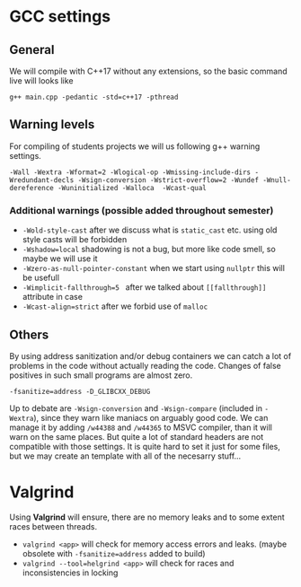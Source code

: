 # GCC settings

## General

We will compile with C++17 without any extensions, so the basic command live will looks like

```
g++ main.cpp -pedantic -std=c++17 -pthread
```

## Warning levels

For compiling of students projects we will us following g++ warning settings. 

```
-Wall -Wextra -Wformat=2 -Wlogical-op -Wmissing-include-dirs -Wredundant-decls -Wsign-conversion -Wstrict-overflow=2 -Wundef -Wnull-dereference -Wuninitialized -Walloca  -Wcast-qual
```

### Additional warnings (possible added throughout semester)

* `-Wold-style-cast` after we discuss what is `static_cast` etc. using old style casts will be forbidden
* `-Wshadow=local` shadowing is not a bug, but more like code smell, so maybe we will use it
* `-Wzero-as-null-pointer-constant` when we start using `nullptr` this will be usefull
* `-Wimplicit-fallthrough=5 ` after we talked about `[[fallthrough]]` attribute in case
* `-Wcast-align=strict` after we forbid use of `malloc`


## Others

By using address sanitization and/or debug containers we can catch a lot of problems in the code without actually reading the code. Changes of false positives in such small programs are almost zero. 

```
-fsanitize=address -D_GLIBCXX_DEBUG
```

Up to debate are `-Wsign-conversion` and `-Wsign-compare` (included in `-Wextra`), since they warn like maniacs on arguably good code. We can manage it by adding `/w44388` and `/w44365` to MSVC compiler, than it will warn on the same places. But quite a lot of standard headers are not compatible with those settings. It is quite hard to set it just for some files, but we may create an template with all of the necesarry stuff...

# Valgrind

Using **Valgrind** will ensure, there are no memory leaks and to some extent races between threads. 

- `valgrind <app>` will check for memory access errors and leaks. (maybe obsolete with `-fsanitize=address` added to build)
- `valgrind --tool=helgrind <app>` will check for races and inconsistencies in locking